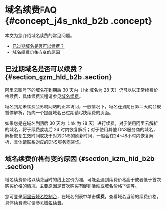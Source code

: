 # 域名续费FAQ {#concept_j4s_nkd_b2b .concept}

本文为您介绍域名续费的常见问题。

-   [已过期域名是否可以续费？](#section_gzm_hld_b2b)
-   [域名续费价格有变的原因](#section_kzm_hld_b2b)

## 已过期域名是否可以续费？ {#section_gzm_hld_b2b .section}

阿里云账号下的域名在到期后 30 天内（.hk 域名为 28 天）仍可以以正常续费价格续费，具体续费流程请参见[域名续费](../../../../intl.zh-CN/域名管理/域名续费/域名续费.md#)。

域名到期未续费会影响网站的正常访问，一般情况下，域名在到期日第二天就会被暂停解析，指向一个提醒域名已过期请尽快续费的页面。

如果您是在域名到期后 30 天内（.hk 为 28 天）进行续费，对于使用阿里云解析的域名，将于续费成功后 24 时内恢复解析；对于使用其他 DNS服务商的域名，解析恢复生效时间取决于对方DNS的刷新时间，一般会在24~48小时内恢复解析，具体请联系对应的DNS服务商咨询。

## 域名续费价格有变的原因 {#section_kzm_hld_b2b .section}

域名续费价格以续费当时的线上定价为准，可能会遇到续费价格高于或者低于首次购买价格的情况，主要原因是首次购买有促销活动或域名价格下调等。

您可登录[阿里云域名控制台](https://netcn.console.aliyun.com/core/domain/list)，在域名列表中单击**续费**，查看域名当前的续费价格，具体续费流程请参见[域名续费](../../../../intl.zh-CN/域名管理/域名续费/域名续费.md#)。

